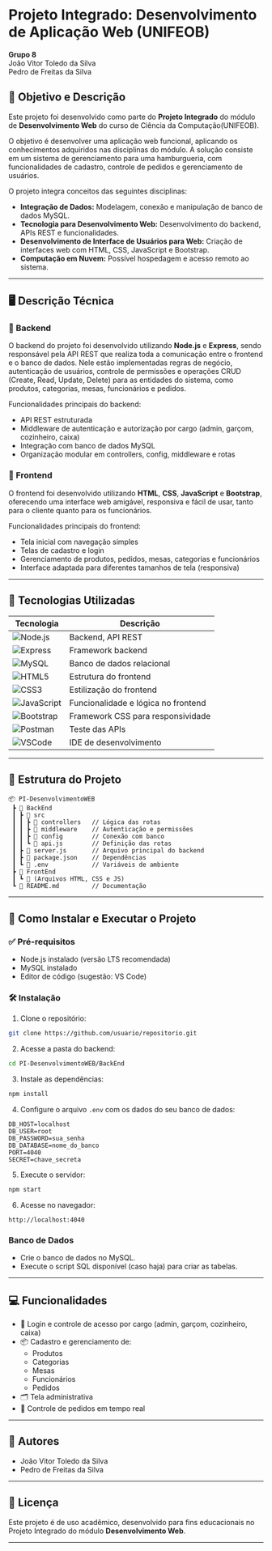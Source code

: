 
# Projeto Integrado: Desenvolvimento de Aplicação Web (UNIFEOB)

**Grupo 8**  
João Vitor Toledo da Silva  
Pedro de Freitas da Silva  

## 🎯 Objetivo e Descrição

Este projeto foi desenvolvido como parte do **Projeto Integrado** do módulo de **Desenvolvimento Web** do curso de Ciência da Computação(UNIFEOB).

O objetivo é desenvolver uma aplicação web funcional, aplicando os conhecimentos adquiridos nas disciplinas do módulo. A solução consiste em um sistema de gerenciamento para uma hamburgueria, com funcionalidades de cadastro, controle de pedidos e gerenciamento de usuários.

O projeto integra conceitos das seguintes disciplinas:

- **Integração de Dados:** Modelagem, conexão e manipulação de banco de dados MySQL.
- **Tecnologia para Desenvolvimento Web:** Desenvolvimento do backend, APIs REST e funcionalidades.
- **Desenvolvimento de Interface de Usuários para Web:** Criação de interfaces web com HTML, CSS, JavaScript e Bootstrap.
- **Computação em Nuvem:** Possível hospedagem e acesso remoto ao sistema.

---

## 🖥️ Descrição Técnica

### 🔗 Backend

O backend do projeto foi desenvolvido utilizando **Node.js** e **Express**, sendo responsável pela API REST que realiza toda a comunicação entre o frontend e o banco de dados. Nele estão implementadas regras de negócio, autenticação de usuários, controle de permissões e operações CRUD (Create, Read, Update, Delete) para as entidades do sistema, como produtos, categorias, mesas, funcionários e pedidos.

Funcionalidades principais do backend:
- API REST estruturada
- Middleware de autenticação e autorização por cargo (admin, garçom, cozinheiro, caixa)
- Integração com banco de dados MySQL
- Organização modular em controllers, config, middleware e rotas

### 🎨 Frontend

O frontend foi desenvolvido utilizando **HTML**, **CSS**, **JavaScript** e **Bootstrap**, oferecendo uma interface web amigável, responsiva e fácil de usar, tanto para o cliente quanto para os funcionários.

Funcionalidades principais do frontend:
- Tela inicial com navegação simples
- Telas de cadastro e login
- Gerenciamento de produtos, pedidos, mesas, categorias e funcionários
- Interface adaptada para diferentes tamanhos de tela (responsiva)

---

## 🚀 Tecnologias Utilizadas

| Tecnologia | Descrição                          |
|-------------|-------------------------------------|
| ![Node.js](https://img.shields.io/badge/-Node.js-339933?logo=node.js&logoColor=white) | Backend, API REST |
| ![Express](https://img.shields.io/badge/-Express-black?logo=express&logoColor=white) | Framework backend |
| ![MySQL](https://img.shields.io/badge/-MySQL-4479A1?logo=mysql&logoColor=white) | Banco de dados relacional |
| ![HTML5](https://img.shields.io/badge/-HTML5-E34F26?logo=html5&logoColor=white) | Estrutura do frontend |
| ![CSS3](https://img.shields.io/badge/-CSS3-1572B6?logo=css3&logoColor=white) | Estilização do frontend |
| ![JavaScript](https://img.shields.io/badge/-JavaScript-F7DF1E?logo=javascript&logoColor=black) | Funcionalidade e lógica no frontend |
| ![Bootstrap](https://img.shields.io/badge/-Bootstrap-7952B3?logo=bootstrap&logoColor=white) | Framework CSS para responsividade |
| ![Postman](https://img.shields.io/badge/-Postman-FF6C37?logo=postman&logoColor=white) | Teste das APIs |
| ![VSCode](https://img.shields.io/badge/-VSCode-007ACC?logo=visualstudiocode&logoColor=white) | IDE de desenvolvimento |

---

## 📂 Estrutura do Projeto

```plaintext
📦 PI-DesenvolvimentoWEB
 ┣ 📁 BackEnd
 ┃ ┣ 📁 src
 ┃ ┃ ┣ 📁 controllers   // Lógica das rotas
 ┃ ┃ ┣ 📁 middleware    // Autenticação e permissões
 ┃ ┃ ┣ 📁 config        // Conexão com banco
 ┃ ┃ ┗ 📄 api.js        // Definição das rotas
 ┃ ┣ 📄 server.js       // Arquivo principal do backend
 ┃ ┣ 📄 package.json    // Dependências
 ┃ ┗ 📄 .env            // Variáveis de ambiente
 ┣ 📁 FrontEnd
 ┃ ┗ 📄 (Arquivos HTML, CSS e JS)
 ┗ 📄 README.md         // Documentação
```

---

## 🔧 Como Instalar e Executar o Projeto

### ✅ Pré-requisitos

- Node.js instalado (versão LTS recomendada)
- MySQL instalado
- Editor de código (sugestão: VS Code)

### 🛠️ Instalação

1. Clone o repositório:

```bash
git clone https://github.com/usuario/repositorio.git
```

2. Acesse a pasta do backend:

```bash
cd PI-DesenvolvimentoWEB/BackEnd
```

3. Instale as dependências:

```bash
npm install
```

4. Configure o arquivo `.env` com os dados do seu banco de dados:

```env
DB_HOST=localhost
DB_USER=root
DB_PASSWORD=sua_senha
DB_DATABASE=nome_do_banco
PORT=4040
SECRET=chave_secreta
```

5. Execute o servidor:

```bash
npm start
```

6. Acesse no navegador:

```
http://localhost:4040
```

### Banco de Dados

- Crie o banco de dados no MySQL.
- Execute o script SQL disponível (caso haja) para criar as tabelas.

---

## 💻 Funcionalidades

- 🔐 Login e controle de acesso por cargo (admin, garçom, cozinheiro, caixa)
- 📦 Cadastro e gerenciamento de:
  - Produtos
  - Categorias
  - Mesas
  - Funcionários
  - Pedidos
- 🗂️ Tela administrativa
- 🧾 Controle de pedidos em tempo real

---

## 👥 Autores

- João Vitor Toledo da Silva
- Pedro de Freitas da Silva

---

## 📜 Licença

Este projeto é de uso acadêmico, desenvolvido para fins educacionais no Projeto Integrado do módulo **Desenvolvimento Web**.

---
